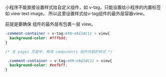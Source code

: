 小程序不能直接设置样式给自定义组件，如 v-tag，只能设置给小程序的内置标签 如 view text image。 所以这里设置样式给v-tag组件的最外层容器view。  

前提是要确保 组件的最外层有包裹一层 view。

```css
.comment-container > v-tag:nth-child(1) > view{
  background-color: #fffbdd;
}

/* 在 pages 页面中，修改 components 组件内部的样式 */

 .comment-container > v-tag:nth-child(2) > view{
  background-color: #eefbff;
}
```

